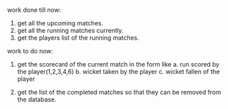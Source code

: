 work done till now:
1. get all the upcoming matches.
2. get all the running matches currently.
3. get the players list of the running matches.

work to do now:
1. get the scorecard of the current match in the form like
a. run scored by the player(1,2,3,4,6)
b. wicket taken by the player
c. wicket fallen of the player

2. get the list of the completed matches so that they can be removed from the database.
